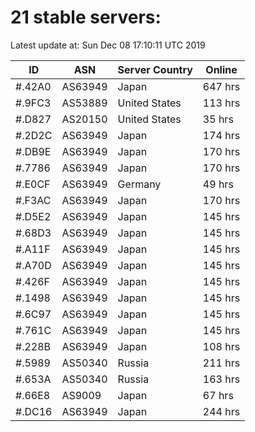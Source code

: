 # 21 stable servers:

Latest update at: Sun Dec 08 17:10:11 UTC 2019

| ID | ASN | Server Country | Online |
| -- | --- | -------------- | ------ |
| #.42A0 | AS63949 | Japan | 647 hrs |
| #.9FC3 | AS53889 | United States | 113 hrs |
| #.D827 | AS20150 | United States | 35 hrs |
| #.2D2C | AS63949 | Japan | 174 hrs |
| #.DB9E | AS63949 | Japan | 170 hrs |
| #.7786 | AS63949 | Japan | 170 hrs |
| #.E0CF | AS63949 | Germany | 49 hrs |
| #.F3AC | AS63949 | Japan | 170 hrs |
| #.D5E2 | AS63949 | Japan | 145 hrs |
| #.68D3 | AS63949 | Japan | 145 hrs |
| #.A11F | AS63949 | Japan | 145 hrs |
| #.A70D | AS63949 | Japan | 145 hrs |
| #.426F | AS63949 | Japan | 145 hrs |
| #.1498 | AS63949 | Japan | 145 hrs |
| #.6C97 | AS63949 | Japan | 145 hrs |
| #.761C | AS63949 | Japan | 145 hrs |
| #.228B | AS63949 | Japan | 108 hrs |
| #.5989 | AS50340 | Russia | 211 hrs |
| #.653A | AS50340 | Russia | 163 hrs |
| #.66E8 | AS9009 | Japan | 67 hrs |
| #.DC16 | AS63949 | Japan | 244 hrs |

